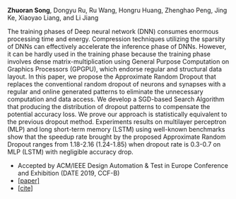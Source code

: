 **Zhuoran Song**, Dongyu Ru, Ru Wang, Hongru Huang, Zhenghao Peng, Jing Ke, Xiaoyao Liang, and Li Jiang

The training phases of Deep neural network (DNN) consumes enormous processing time and energy. Compression techniques utilizing the sparsity of DNNs can effectively accelerate the inference phase of DNNs. However, it can be hardly used in the training phase because the training phase involves dense matrix-multiplication using General Purpose Computation on Graphics Processors (GPGPU), which endorse regular and structural data layout. In this paper, we propose the Approximate Random Dropout that replaces the conventional random dropout of neurons and synapses with a regular and online generated patterns to eliminate the unnecessary computation and data access. We develop a SGD-based Search Algorithm that producing the distribution of dropout patterns to compensate the potential accuracy loss. We prove our approach is statistically equivalent to the previous dropout method. Experiments results on multilayer perceptron (MLP) and long short-term memory (LSTM) using well-known benchmarks show that the speedup rate brought by the proposed Approximate Random Dropout ranges from 1.18-2.16 (1.24-1.85) when dropout rate is 0.3-0.7 on MLP (LSTM) with negligible accuracy drop.


* Accepted by ACM/IEEE Design Automation & Test in Europe Conference and Exhibition (DATE 2019, CCF-B)
* [[paper]](https://ieeexplore.ieee.org/abstract/document/8715135/)
* [[cite]](https://scholar.googleusercontent.com/scholar.bib?q=info:LWUg_SD3c-0J:scholar.google.com/&output=citation&scisdr=CgVK0WDnEPjT2KL3HDc:AAGBfm0AAAAAYjPxBDebblJef0T-nyvGHGvIAGpg80Uf&scisig=AAGBfm0AAAAAYjPxBGG6-i67_3eSgPibNcRExYMRYd7v&scisf=4&ct=citation&cd=-1&hl=zh-CN)